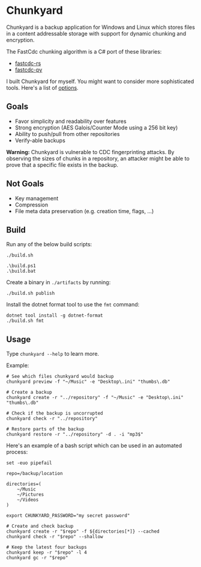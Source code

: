 # Chunkyard

Chunkyard is a backup application for Windows and Linux which stores files in a
content addressable storage with support for dynamic chunking and encryption.

The FastCdc chunking algorithm is a C# port of these libraries:

- [fastcdc-rs](https://github.com/nlfiedler/fastcdc-rs)
- [fastcdc-py](https://github.com/titusz/fastcdc-py)

I built Chunkyard for myself. You might want to consider more sophisticated
tools. Here's a list of [options](https://github.com/restic/others).

## Goals

- Favor simplicity and readability over features
- Strong encryption (AES Galois/Counter Mode using a 256 bit key)
- Ability to push/pull from other repositories
- Verify-able backups

**Warning:** Chunkyard is vulnerable to CDC fingerprinting attacks. By observing
the sizes of chunks in a repository, an attacker might be able to prove that a
specific file exists in the backup.

## Not Goals

- Key management
- Compression
- File meta data preservation (e.g. creation time, flags, ...)

## Build

Run any of the below build scripts:

``` shell
./build.sh

.\build.ps1
.\build.bat
```

Create a binary in `./artifacts` by running:

``` shell
./build.sh publish
```

Install the dotnet format tool to use the `fmt` command:

``` shell
dotnet tool install -g dotnet-format
./build.sh fmt
```

## Usage

Type `chunkyard --help` to learn more.

Example:

``` shell
# See which files chunkyard would backup
chunkyard preview -f "~/Music" -e "Desktop\.ini" "thumbs\.db"

# Create a backup
chunkyard create -r "../repository" -f "~/Music" -e "Desktop\.ini" "thumbs\.db"

# Check if the backup is uncorrupted
chunkyard check -r "../repository"

# Restore parts of the backup
chunkyard restore -r "../repository" -d . -i "mp3$"
```

Here's an example of a bash script which can be used in an automated process:

``` shell
set -euo pipefail

repo=/backup/location

directories=(
    ~/Music
    ~/Pictures
    ~/Videos
)

export CHUNKYARD_PASSWORD="my secret password"

# Create and check backup
chunkyard create -r "$repo" -f ${directories[*]} --cached
chunkyard check -r "$repo" --shallow

# Keep the latest four backups
chunkyard keep -r "$repo" -l 4
chunkyard gc -r "$repo"
```
